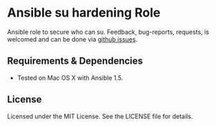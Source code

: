 # Ansible su hardening Role #

Ansible role to secure who can su. Feedback, bug-reports, requests, is welcomed 
and can be done via
[github issues](https://github.com/New-Edge-Engineering/ansible-ansible/issues).

## Requirements & Dependencies ##
- Tested on Mac OS X with Ansible 1.5.

## License ##

Licensed under the MIT License. See the LICENSE file for details.

